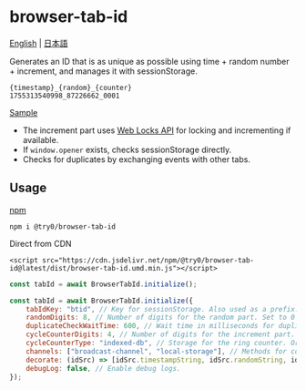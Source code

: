 # browser-tab-id

[English](./README.md) | [日本語](./README.ja.md)

Generates an ID that is as unique as possible using time + random number + increment, and manages it with sessionStorage.

```
{timestamp}_{random}_{counter}
1755313540998_87226662_0001
```

[Sample](https://try0.github.io/browser-tab-id/index.html)

* The increment part uses [Web Locks API](https://developer.mozilla.org/en-US/docs/Web/API/Web_Locks_API) for locking and incrementing if available.
* If `window.opener` exists, checks sessionStorage directly.
* Checks for duplicates by exchanging events with other tabs.

## Usage

[npm](https://www.npmjs.com/package/@try0/browser-tab-id)
```
npm i @try0/browser-tab-id
```

Direct from CDN
```
<script src="https://cdn.jsdelivr.net/npm/@try0/browser-tab-id@latest/dist/browser-tab-id.umd.min.js"></script>
```

```js
const tabId = await BrowserTabId.initialize();
```

```js
const tabId = await BrowserTabId.initialize({
    tabIdKey: "btid", // Key for sessionStorage. Also used as a prefix.
    randomDigits: 8, // Number of digits for the random part. Set to 0 to omit.
    duplicateCheckWaitTime: 600, // Wait time in milliseconds for duplicate check with other tabs.
    cycleCounterDigits: 4, // Number of digits for the increment part. Set to 0 to omit. Rolls over when exceeding the digit limit.
    cycleCounterType: "indexed-db", // Storage for the ring counter. Or "local-storage". Falls back to local-storage if indexed-db is unavailable.
    channels: ["broadcast-channel", "local-storage"], // Methods for communicating with other tabs. Falls back to local-storage if broadcast-channel is unavailable.
    decorate: (idSrc) => [idSrc.timestampString, idSrc.randomString, idSrc.cycleCountString].join("_"), // Change the format. Random and counter parts are zero-padded strings.
    debugLog: false, // Enable debug logs.
});
```
